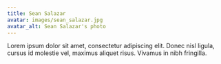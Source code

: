 ```yaml
---
title: Sean Salazar
avatar: images/sean_salazar.jpg
avatar_alt: Sean Salazar's photo
---
```

Lorem ipsum dolor sit amet, consectetur adipiscing elit. Donec nisl
ligula, cursus id molestie vel, maximus aliquet risus. Vivamus in nibh
fringilla.
